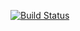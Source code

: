 [![Build Status](https://travis-ci.org/github/Svaught598/Flaskov.png?branch=master)](https://travis-ci.org/github/Svaught598/Flaskov)